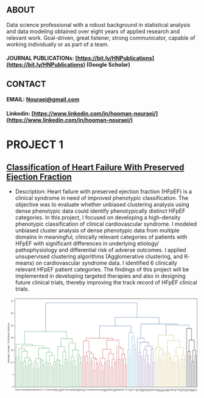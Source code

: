 ## ABOUT 
Data science professional with a robust background in statistical analysis and data modeling obtained over eight years of applied research and relevant work. Goal-driven, great listener, strong communicator, capable of working individually or as part of a team.

#### JOURNAL PUBLICATIONs: [https://bit.ly/HNPublications](https://bit.ly/HNPublications) (Google Scholar)

## CONTACT 
#### EMAIL: [Nouraei@gmail.com](nouraei@gmail.com)

#### Linkedin: [https://www.linkedin.com/in/hooman-nouraei/](https://www.linkedin.com/in/hooman-nouraei/)


# PROJECT 1
## [Classification of Heart Failure With Preserved Ejection Fraction](https://github.com/hnouraei/Projects)

* Description: Heart failure with preserved ejection fraction (HFpEF) is a
clinical syndrome in need of improved phenotypic classification. The
objective was to evaluate whether unbiased clustering analysis using
dense phenotypic data could identify phenotypically distinct HFpEF
categories.
In this project, I focused on developing a high-density phenotypic
classification of clinical cardiovascular syndrome. I modeled unbiased
cluster analysis of dense phenotypic data from multiple domains in
meaningful, clinically relevant categories of patients with HFpEF with
significant differences in underlying etiology/ pathophysiology and
differential risk of adverse outcomes. I applied unsupervised clustering algorithms (Agglomerative clustering, and K-means) 
on cardiovascular syndrome data. I identified 6 clinically relevant HFpEF patient categories. The findings of this project will 
be implemented in developing targeted therapies and also in designing future clinical trials, thereby improving
the track record of HFpEF clinical trials. 

![](/images/AverageLinkage.png)
